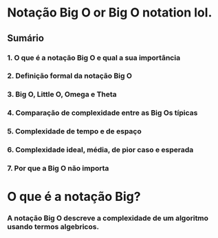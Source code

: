 # Notação Big O or Big O notation lol.
## Sumário
### 1. O que é a notação Big O e qual a sua importância
### 2. Definição formal da notação Big O
### 3. Big O, Little O, Omega e Theta
### 4. Comparação de complexidade entre as Big Os típicas
### 5. Complexidade de tempo e de espaço
### 6. Complexidade ideal, média, de pior caso e esperada
### 7. Por que a Big O não importa

# O que é a notação Big?

### A notação Big O descreve a complexidade de um algoritmo usando termos algebricos.

